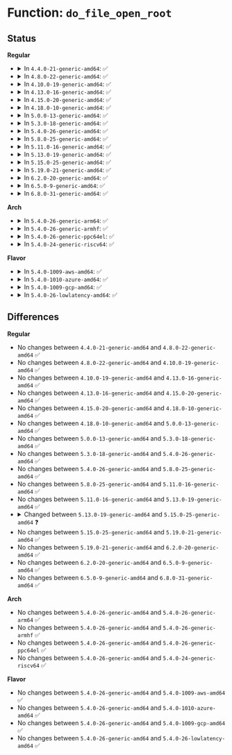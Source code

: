 # Function: <code>do_file_open_root</code>

## Status
<b>Regular</b>
<ul>
<li>
<details>
<summary>In <code>4.4.0-21-generic-amd64</code>: ✅</summary>

```c
struct file * do_file_open_root(struct dentry * dentry, struct vfsmount * mnt, const char * name, const struct open_flags * op)
```

```json
{
  "name": "do_file_open_root",
  "collision_type": "Unique Global",
  "inline_type": "No",
  "funcs": [
    {
      "addr": 18446744071581060896,
      "name": "do_file_open_root",
      "external": true,
      "loc": "fs/namei.c:3375",
      "file": "fs/namei.c",
      "inline": "seen, unknown",
      "caller_inline": [],
      "caller_func": [
        "fs/open.c:file_open_root"
      ]
    }
  ],
  "symbols": [
    {
      "addr": 18446744071581060896,
      "name": "do_file_open_root",
      "section": ".text",
      "bind": "STB_GLOBAL",
      "size": 350
    }
  ]
}
```
</details>
</li>
<li>
<details>
<summary>In <code>4.8.0-22-generic-amd64</code>: ✅</summary>

```c
struct file * do_file_open_root(struct dentry * dentry, struct vfsmount * mnt, const char * name, const struct open_flags * op)
```

```json
{
  "name": "do_file_open_root",
  "collision_type": "Unique Global",
  "inline_type": "No",
  "funcs": [
    {
      "addr": 18446744071581222144,
      "name": "do_file_open_root",
      "external": true,
      "loc": "fs/namei.c:3541",
      "file": "fs/namei.c",
      "inline": "seen, unknown",
      "caller_inline": [],
      "caller_func": [
        "fs/open.c:file_open_root"
      ]
    }
  ],
  "symbols": [
    {
      "addr": 18446744071581222144,
      "name": "do_file_open_root",
      "section": ".text",
      "bind": "STB_GLOBAL",
      "size": 358
    }
  ]
}
```
</details>
</li>
<li>
<details>
<summary>In <code>4.10.0-19-generic-amd64</code>: ✅</summary>

```c
struct file * do_file_open_root(struct dentry * dentry, struct vfsmount * mnt, const char * name, const struct open_flags * op)
```

```json
{
  "name": "do_file_open_root",
  "collision_type": "Unique Global",
  "inline_type": "No",
  "funcs": [
    {
      "addr": 18446744071581299824,
      "name": "do_file_open_root",
      "external": true,
      "loc": "fs/namei.c:3498",
      "file": "fs/namei.c",
      "inline": "seen, unknown",
      "caller_inline": [],
      "caller_func": [
        "fs/open.c:file_open_root"
      ]
    }
  ],
  "symbols": [
    {
      "addr": 18446744071581299824,
      "name": "do_file_open_root",
      "section": ".text",
      "bind": "STB_GLOBAL",
      "size": 358
    }
  ]
}
```
</details>
</li>
<li>
<details>
<summary>In <code>4.13.0-16-generic-amd64</code>: ✅</summary>

```c
struct file * do_file_open_root(struct dentry * dentry, struct vfsmount * mnt, const char * name, const struct open_flags * op)
```

```json
{
  "name": "do_file_open_root",
  "collision_type": "Unique Global",
  "inline_type": "No",
  "funcs": [
    {
      "addr": 18446744071581349360,
      "name": "do_file_open_root",
      "external": true,
      "loc": "fs/namei.c:3563",
      "file": "fs/namei.c",
      "inline": "seen, unknown",
      "caller_inline": [],
      "caller_func": [
        "fs/open.c:file_open_root"
      ]
    }
  ],
  "symbols": [
    {
      "addr": 18446744071581349360,
      "name": "do_file_open_root",
      "section": ".text",
      "bind": "STB_GLOBAL",
      "size": 358
    }
  ]
}
```
</details>
</li>
<li>
<details>
<summary>In <code>4.15.0-20-generic-amd64</code>: ✅</summary>

```c
struct file * do_file_open_root(struct dentry * dentry, struct vfsmount * mnt, const char * name, const struct open_flags * op)
```

```json
{
  "name": "do_file_open_root",
  "collision_type": "Unique Global",
  "inline_type": "No",
  "funcs": [
    {
      "addr": 18446744071581489968,
      "name": "do_file_open_root",
      "external": true,
      "loc": "fs/namei.c:3561",
      "file": "fs/namei.c",
      "inline": "seen, unknown",
      "caller_inline": [],
      "caller_func": [
        "fs/open.c:file_open_root"
      ]
    }
  ],
  "symbols": [
    {
      "addr": 18446744071581489968,
      "name": "do_file_open_root",
      "section": ".text",
      "bind": "STB_GLOBAL",
      "size": 358
    }
  ]
}
```
</details>
</li>
<li>
<details>
<summary>In <code>4.18.0-10-generic-amd64</code>: ✅</summary>

```c
struct file * do_file_open_root(struct dentry * dentry, struct vfsmount * mnt, const char * name, const struct open_flags * op)
```

```json
{
  "name": "do_file_open_root",
  "collision_type": "Unique Global",
  "inline_type": "No",
  "funcs": [
    {
      "addr": 18446744071581651216,
      "name": "do_file_open_root",
      "external": true,
      "loc": "fs/namei.c:3583",
      "file": "fs/namei.c",
      "inline": "seen, unknown",
      "caller_inline": [],
      "caller_func": [
        "fs/open.c:file_open_root"
      ]
    }
  ],
  "symbols": [
    {
      "addr": 18446744071581651216,
      "name": "do_file_open_root",
      "section": ".text",
      "bind": "STB_GLOBAL",
      "size": 338
    }
  ]
}
```
</details>
</li>
<li>
<details>
<summary>In <code>5.0.0-13-generic-amd64</code>: ✅</summary>

```c
struct file * do_file_open_root(struct dentry * dentry, struct vfsmount * mnt, const char * name, const struct open_flags * op)
```

```json
{
  "name": "do_file_open_root",
  "collision_type": "Unique Global",
  "inline_type": "No",
  "funcs": [
    {
      "addr": 18446744071581737488,
      "name": "do_file_open_root",
      "external": true,
      "loc": "fs/namei.c:3573",
      "file": "fs/namei.c",
      "inline": "seen, unknown",
      "caller_inline": [],
      "caller_func": [
        "fs/open.c:file_open_root"
      ]
    }
  ],
  "symbols": [
    {
      "addr": 18446744071581737488,
      "name": "do_file_open_root",
      "section": ".text",
      "bind": "STB_GLOBAL",
      "size": 338
    }
  ]
}
```
</details>
</li>
<li>
<details>
<summary>In <code>5.3.0-18-generic-amd64</code>: ✅</summary>

```c
struct file * do_file_open_root(struct dentry * dentry, struct vfsmount * mnt, const char * name, const struct open_flags * op)
```

```json
{
  "name": "do_file_open_root",
  "collision_type": "Unique Global",
  "inline_type": "No",
  "funcs": [
    {
      "addr": 18446744071581854176,
      "name": "do_file_open_root",
      "external": true,
      "loc": "fs/namei.c:3572",
      "file": "fs/namei.c",
      "inline": "seen, unknown",
      "caller_inline": [],
      "caller_func": [
        "fs/open.c:file_open_root"
      ]
    }
  ],
  "symbols": [
    {
      "addr": 18446744071581854176,
      "name": "do_file_open_root",
      "section": ".text",
      "bind": "STB_GLOBAL",
      "size": 336
    }
  ]
}
```
</details>
</li>
<li>
<details>
<summary>In <code>5.4.0-26-generic-amd64</code>: ✅</summary>

```c
struct file * do_file_open_root(struct dentry * dentry, struct vfsmount * mnt, const char * name, const struct open_flags * op)
```

```json
{
  "name": "do_file_open_root",
  "collision_type": "Unique Global",
  "inline_type": "No",
  "funcs": [
    {
      "addr": 18446744071581926640,
      "name": "do_file_open_root",
      "external": true,
      "loc": "fs/namei.c:3567",
      "file": "fs/namei.c",
      "inline": "seen, unknown",
      "caller_inline": [],
      "caller_func": [
        "fs/open.c:file_open_root"
      ]
    }
  ],
  "symbols": [
    {
      "addr": 18446744071581926640,
      "name": "do_file_open_root",
      "section": ".text",
      "bind": "STB_GLOBAL",
      "size": 336
    }
  ]
}
```
</details>
</li>
<li>
<details>
<summary>In <code>5.8.0-25-generic-amd64</code>: ✅</summary>

```c
struct file * do_file_open_root(struct dentry * dentry, struct vfsmount * mnt, const char * name, const struct open_flags * op)
```

```json
{
  "name": "do_file_open_root",
  "collision_type": "Unique Global",
  "inline_type": "No",
  "funcs": [
    {
      "addr": 18446744071582156992,
      "name": "do_file_open_root",
      "external": true,
      "loc": "fs/namei.c:3396",
      "file": "fs/namei.c",
      "inline": "seen, unknown",
      "caller_inline": [],
      "caller_func": [
        "fs/open.c:file_open_root"
      ]
    }
  ],
  "symbols": [
    {
      "addr": 18446744071582156992,
      "name": "do_file_open_root",
      "section": ".text",
      "bind": "STB_GLOBAL",
      "size": 400
    }
  ]
}
```
</details>
</li>
<li>
<details>
<summary>In <code>5.11.0-16-generic-amd64</code>: ✅</summary>

```c
struct file * do_file_open_root(struct dentry * dentry, struct vfsmount * mnt, const char * name, const struct open_flags * op)
```

```json
{
  "name": "do_file_open_root",
  "collision_type": "Unique Global",
  "inline_type": "No",
  "funcs": [
    {
      "addr": 18446744071582203408,
      "name": "do_file_open_root",
      "external": true,
      "loc": "fs/namei.c:3398",
      "file": "fs/namei.c",
      "inline": "seen, unknown",
      "caller_inline": [],
      "caller_func": [
        "fs/open.c:file_open_root"
      ]
    }
  ],
  "symbols": [
    {
      "addr": 18446744071582203408,
      "name": "do_file_open_root",
      "section": ".text",
      "bind": "STB_GLOBAL",
      "size": 400
    }
  ]
}
```
</details>
</li>
<li>
<details>
<summary>In <code>5.13.0-19-generic-amd64</code>: ✅</summary>

```c
struct file * do_file_open_root(struct dentry * dentry, struct vfsmount * mnt, const char * name, const struct open_flags * op)
```

```json
{
  "name": "do_file_open_root",
  "collision_type": "Unique Global",
  "inline_type": "No",
  "funcs": [
    {
      "addr": 18446744071582228208,
      "name": "do_file_open_root",
      "external": true,
      "loc": "fs/namei.c:3530",
      "file": "fs/namei.c",
      "inline": "seen, unknown",
      "caller_inline": [],
      "caller_func": [
        "fs/open.c:file_open_root"
      ]
    }
  ],
  "symbols": [
    {
      "addr": 18446744071582228208,
      "name": "do_file_open_root",
      "section": ".text",
      "bind": "STB_GLOBAL",
      "size": 420
    }
  ]
}
```
</details>
</li>
<li>
<details>
<summary>In <code>5.15.0-25-generic-amd64</code>: ✅</summary>

```c
struct file * do_file_open_root(const struct path * root, const char * name, const struct open_flags * op)
```

```json
{
  "name": "do_file_open_root",
  "collision_type": "Unique Global",
  "inline_type": "No",
  "funcs": [
    {
      "addr": 18446744071582544304,
      "name": "do_file_open_root",
      "external": true,
      "loc": "fs/namei.c:3597",
      "file": "fs/namei.c",
      "inline": "seen, unknown",
      "caller_inline": [],
      "caller_func": [
        "fs/open.c:file_open_root"
      ]
    }
  ],
  "symbols": [
    {
      "addr": 18446744071582544304,
      "name": "do_file_open_root",
      "section": ".text",
      "bind": "STB_GLOBAL",
      "size": 468
    }
  ]
}
```
</details>
</li>
<li>
<details>
<summary>In <code>5.19.0-21-generic-amd64</code>: ✅</summary>

```c
struct file * do_file_open_root(const struct path * root, const char * name, const struct open_flags * op)
```

```json
{
  "name": "do_file_open_root",
  "collision_type": "Unique Global",
  "inline_type": "No",
  "funcs": [
    {
      "addr": 18446744071583072128,
      "name": "do_file_open_root",
      "external": true,
      "loc": "fs/namei.c:3693",
      "file": "fs/namei.c",
      "inline": "seen, unknown",
      "caller_inline": [],
      "caller_func": [
        "fs/open.c:file_open_root"
      ]
    }
  ],
  "symbols": [
    {
      "addr": 18446744071583072128,
      "name": "do_file_open_root",
      "section": ".text",
      "bind": "STB_GLOBAL",
      "size": 514
    }
  ]
}
```
</details>
</li>
<li>
<details>
<summary>In <code>6.2.0-20-generic-amd64</code>: ✅</summary>

```c
struct file * do_file_open_root(const struct path * root, const char * name, const struct open_flags * op)
```

```json
{
  "name": "do_file_open_root",
  "collision_type": "Unique Global",
  "inline_type": "No",
  "funcs": [
    {
      "addr": 18446744071583638640,
      "name": "do_file_open_root",
      "external": true,
      "loc": "fs/namei.c:3750",
      "file": "fs/namei.c",
      "inline": "seen, unknown",
      "caller_inline": [],
      "caller_func": [
        "fs/open.c:file_open_root"
      ]
    }
  ],
  "symbols": [
    {
      "addr": 18446744071583638640,
      "name": "do_file_open_root",
      "section": ".text",
      "bind": "STB_GLOBAL",
      "size": 514
    }
  ]
}
```
</details>
</li>
<li>
<details>
<summary>In <code>6.5.0-9-generic-amd64</code>: ✅</summary>

```c
struct file * do_file_open_root(const struct path * root, const char * name, const struct open_flags * op)
```

```json
{
  "name": "do_file_open_root",
  "collision_type": "Unique Global",
  "inline_type": "No",
  "funcs": [
    {
      "addr": 18446744071583855808,
      "name": "do_file_open_root",
      "external": true,
      "loc": "fs/namei.c:3829",
      "file": "fs/namei.c",
      "inline": "seen, unknown",
      "caller_inline": [],
      "caller_func": [
        "fs/open.c:file_open_root"
      ]
    }
  ],
  "symbols": [
    {
      "addr": 18446744071583855808,
      "name": "do_file_open_root",
      "section": ".text",
      "bind": "STB_GLOBAL",
      "size": 514
    }
  ]
}
```
</details>
</li>
<li>
<details>
<summary>In <code>6.8.0-31-generic-amd64</code>: ✅</summary>

```c
struct file * do_file_open_root(const struct path * root, const char * name, const struct open_flags * op)
```

```json
{
  "name": "do_file_open_root",
  "collision_type": "Unique Global",
  "inline_type": "No",
  "funcs": [
    {
      "addr": 18446744071584062784,
      "name": "do_file_open_root",
      "external": true,
      "loc": "fs/namei.c:3838",
      "file": "fs/namei.c",
      "inline": "seen, unknown",
      "caller_inline": [],
      "caller_func": [
        "fs/open.c:file_open_root"
      ]
    }
  ],
  "symbols": [
    {
      "addr": 18446744071584062784,
      "name": "do_file_open_root",
      "section": ".text",
      "bind": "STB_GLOBAL",
      "size": 514
    }
  ]
}
```
</details>
</li>
</ul>
<b>Arch</b>
<ul>
<li>
<details>
<summary>In <code>5.4.0-26-generic-arm64</code>: ✅</summary>

```c
struct file * do_file_open_root(struct dentry * dentry, struct vfsmount * mnt, const char * name, const struct open_flags * op)
```

```json
{
  "name": "do_file_open_root",
  "collision_type": "Unique Global",
  "inline_type": "No",
  "funcs": [
    {
      "addr": 18446603336493407376,
      "name": "do_file_open_root",
      "external": true,
      "loc": "fs/namei.c:3567",
      "file": "fs/namei.c",
      "inline": "seen, unknown",
      "caller_inline": [],
      "caller_func": [
        "fs/open.c:file_open_root"
      ]
    }
  ],
  "symbols": [
    {
      "addr": 18446603336493407376,
      "name": "do_file_open_root",
      "section": ".text",
      "bind": "STB_GLOBAL",
      "size": 336
    }
  ]
}
```
</details>
</li>
<li>
<details>
<summary>In <code>5.4.0-26-generic-armhf</code>: ✅</summary>

```c
struct file * do_file_open_root(struct dentry * dentry, struct vfsmount * mnt, const char * name, const struct open_flags * op)
```

```json
{
  "name": "do_file_open_root",
  "collision_type": "Unique Global",
  "inline_type": "No",
  "funcs": [
    {
      "addr": 3226993084,
      "name": "do_file_open_root",
      "external": true,
      "loc": "fs/namei.c:3567",
      "file": "fs/namei.c",
      "inline": "seen, unknown",
      "caller_inline": [],
      "caller_func": [
        "fs/open.c:file_open_root"
      ]
    }
  ],
  "symbols": [
    {
      "addr": 3226993084,
      "name": "do_file_open_root",
      "section": ".text",
      "bind": "STB_GLOBAL",
      "size": 332
    }
  ]
}
```
</details>
</li>
<li>
<details>
<summary>In <code>5.4.0-26-generic-ppc64el</code>: ✅</summary>

```c
struct file * do_file_open_root(struct dentry * dentry, struct vfsmount * mnt, const char * name, const struct open_flags * op)
```

```json
{
  "name": "do_file_open_root",
  "collision_type": "Unique Global",
  "inline_type": "No",
  "funcs": [
    {
      "addr": 13835058055286965936,
      "name": "do_file_open_root",
      "external": true,
      "loc": "fs/namei.c:3567",
      "file": "fs/namei.c",
      "inline": "seen, unknown",
      "caller_inline": [],
      "caller_func": [
        "fs/open.c:file_open_root"
      ]
    }
  ],
  "symbols": [
    {
      "addr": 13835058055286965936,
      "name": "do_file_open_root",
      "section": ".text",
      "bind": "STB_GLOBAL",
      "size": 436
    }
  ]
}
```
</details>
</li>
<li>
<details>
<summary>In <code>5.4.0-24-generic-riscv64</code>: ✅</summary>

```c
struct file * do_file_open_root(struct dentry * dentry, struct vfsmount * mnt, const char * name, const struct open_flags * op)
```

```json
{
  "name": "do_file_open_root",
  "collision_type": "Unique Global",
  "inline_type": "No",
  "funcs": [
    {
      "addr": 18446743936273118366,
      "name": "do_file_open_root",
      "external": true,
      "loc": "fs/namei.c:3567",
      "file": "fs/namei.c",
      "inline": "seen, unknown",
      "caller_inline": [],
      "caller_func": [
        "fs/open.c:file_open_root"
      ]
    }
  ],
  "symbols": [
    {
      "addr": 18446743936273118366,
      "name": "do_file_open_root",
      "section": ".text",
      "bind": "STB_GLOBAL",
      "size": 268
    }
  ]
}
```
</details>
</li>
</ul>
<b>Flavor</b>
<ul>
<li>
<details>
<summary>In <code>5.4.0-1009-aws-amd64</code>: ✅</summary>

```c
struct file * do_file_open_root(struct dentry * dentry, struct vfsmount * mnt, const char * name, const struct open_flags * op)
```

```json
{
  "name": "do_file_open_root",
  "collision_type": "Unique Global",
  "inline_type": "No",
  "funcs": [
    {
      "addr": 18446744071581895376,
      "name": "do_file_open_root",
      "external": true,
      "loc": "fs/namei.c:3567",
      "file": "fs/namei.c",
      "inline": "seen, unknown",
      "caller_inline": [],
      "caller_func": [
        "fs/open.c:file_open_root"
      ]
    }
  ],
  "symbols": [
    {
      "addr": 18446744071581895376,
      "name": "do_file_open_root",
      "section": ".text",
      "bind": "STB_GLOBAL",
      "size": 336
    }
  ]
}
```
</details>
</li>
<li>
<details>
<summary>In <code>5.4.0-1010-azure-amd64</code>: ✅</summary>

```c
struct file * do_file_open_root(struct dentry * dentry, struct vfsmount * mnt, const char * name, const struct open_flags * op)
```

```json
{
  "name": "do_file_open_root",
  "collision_type": "Unique Global",
  "inline_type": "No",
  "funcs": [
    {
      "addr": 18446744071581832976,
      "name": "do_file_open_root",
      "external": true,
      "loc": "fs/namei.c:3567",
      "file": "fs/namei.c",
      "inline": "seen, unknown",
      "caller_inline": [],
      "caller_func": [
        "fs/open.c:file_open_root"
      ]
    }
  ],
  "symbols": [
    {
      "addr": 18446744071581832976,
      "name": "do_file_open_root",
      "section": ".text",
      "bind": "STB_GLOBAL",
      "size": 336
    }
  ]
}
```
</details>
</li>
<li>
<details>
<summary>In <code>5.4.0-1009-gcp-amd64</code>: ✅</summary>

```c
struct file * do_file_open_root(struct dentry * dentry, struct vfsmount * mnt, const char * name, const struct open_flags * op)
```

```json
{
  "name": "do_file_open_root",
  "collision_type": "Unique Global",
  "inline_type": "No",
  "funcs": [
    {
      "addr": 18446744071581886688,
      "name": "do_file_open_root",
      "external": true,
      "loc": "fs/namei.c:3567",
      "file": "fs/namei.c",
      "inline": "seen, unknown",
      "caller_inline": [],
      "caller_func": [
        "fs/open.c:file_open_root"
      ]
    }
  ],
  "symbols": [
    {
      "addr": 18446744071581886688,
      "name": "do_file_open_root",
      "section": ".text",
      "bind": "STB_GLOBAL",
      "size": 336
    }
  ]
}
```
</details>
</li>
<li>
<details>
<summary>In <code>5.4.0-26-lowlatency-amd64</code>: ✅</summary>

```c
struct file * do_file_open_root(struct dentry * dentry, struct vfsmount * mnt, const char * name, const struct open_flags * op)
```

```json
{
  "name": "do_file_open_root",
  "collision_type": "Unique Global",
  "inline_type": "No",
  "funcs": [
    {
      "addr": 18446744071581956192,
      "name": "do_file_open_root",
      "external": true,
      "loc": "fs/namei.c:3567",
      "file": "fs/namei.c",
      "inline": "seen, unknown",
      "caller_inline": [],
      "caller_func": [
        "fs/open.c:file_open_root"
      ]
    }
  ],
  "symbols": [
    {
      "addr": 18446744071581956192,
      "name": "do_file_open_root",
      "section": ".text",
      "bind": "STB_GLOBAL",
      "size": 336
    }
  ]
}
```
</details>
</li>
</ul>

## Differences
<b>Regular</b>
<ul>
<li>
No changes between <code>4.4.0-21-generic-amd64</code> and <code>4.8.0-22-generic-amd64</code> ✅
</li>
<li>
No changes between <code>4.8.0-22-generic-amd64</code> and <code>4.10.0-19-generic-amd64</code> ✅
</li>
<li>
No changes between <code>4.10.0-19-generic-amd64</code> and <code>4.13.0-16-generic-amd64</code> ✅
</li>
<li>
No changes between <code>4.13.0-16-generic-amd64</code> and <code>4.15.0-20-generic-amd64</code> ✅
</li>
<li>
No changes between <code>4.15.0-20-generic-amd64</code> and <code>4.18.0-10-generic-amd64</code> ✅
</li>
<li>
No changes between <code>4.18.0-10-generic-amd64</code> and <code>5.0.0-13-generic-amd64</code> ✅
</li>
<li>
No changes between <code>5.0.0-13-generic-amd64</code> and <code>5.3.0-18-generic-amd64</code> ✅
</li>
<li>
No changes between <code>5.3.0-18-generic-amd64</code> and <code>5.4.0-26-generic-amd64</code> ✅
</li>
<li>
No changes between <code>5.4.0-26-generic-amd64</code> and <code>5.8.0-25-generic-amd64</code> ✅
</li>
<li>
No changes between <code>5.8.0-25-generic-amd64</code> and <code>5.11.0-16-generic-amd64</code> ✅
</li>
<li>
No changes between <code>5.11.0-16-generic-amd64</code> and <code>5.13.0-19-generic-amd64</code> ✅
</li>
<li>
<details>
<summary>Changed between <code>5.13.0-19-generic-amd64</code> and <code>5.15.0-25-generic-amd64</code> ❓</summary>
<ul>
<li>
<b>Param added. </b>
<code>const struct path * root</code>
</li>
<li>
<b>Param removed. </b>
<code>struct dentry * dentry</code>
</li>
<li>
<b>Param removed. </b>
<code>struct vfsmount * mnt</code>
</li>
<li>
<b>Param reordered. </b>
<code>dentry, mnt, name, op</code> ➡️ <code>root, name, op</code>
</li>
</ul>
</details>
</li>
<li>
No changes between <code>5.15.0-25-generic-amd64</code> and <code>5.19.0-21-generic-amd64</code> ✅
</li>
<li>
No changes between <code>5.19.0-21-generic-amd64</code> and <code>6.2.0-20-generic-amd64</code> ✅
</li>
<li>
No changes between <code>6.2.0-20-generic-amd64</code> and <code>6.5.0-9-generic-amd64</code> ✅
</li>
<li>
No changes between <code>6.5.0-9-generic-amd64</code> and <code>6.8.0-31-generic-amd64</code> ✅
</li>
</ul>
<b>Arch</b>
<ul>
<li>
No changes between <code>5.4.0-26-generic-amd64</code> and <code>5.4.0-26-generic-arm64</code> ✅
</li>
<li>
No changes between <code>5.4.0-26-generic-amd64</code> and <code>5.4.0-26-generic-armhf</code> ✅
</li>
<li>
No changes between <code>5.4.0-26-generic-amd64</code> and <code>5.4.0-26-generic-ppc64el</code> ✅
</li>
<li>
No changes between <code>5.4.0-26-generic-amd64</code> and <code>5.4.0-24-generic-riscv64</code> ✅
</li>
</ul>
<b>Flavor</b>
<ul>
<li>
No changes between <code>5.4.0-26-generic-amd64</code> and <code>5.4.0-1009-aws-amd64</code> ✅
</li>
<li>
No changes between <code>5.4.0-26-generic-amd64</code> and <code>5.4.0-1010-azure-amd64</code> ✅
</li>
<li>
No changes between <code>5.4.0-26-generic-amd64</code> and <code>5.4.0-1009-gcp-amd64</code> ✅
</li>
<li>
No changes between <code>5.4.0-26-generic-amd64</code> and <code>5.4.0-26-lowlatency-amd64</code> ✅
</li>
</ul>
